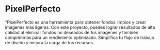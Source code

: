 # PixelPerfecto
"PixelPerfecto es una herramienta para obtener fondos limpios y crear imágenes más ligeras. Con este proyecto, puedes lograr resultados de alta calidad al eliminar fondos no deseados de tus imágenes y también comprimirlas para un rendimiento optimizado. Simplifica tu flujo de trabajo de diseño y mejora la carga de tus recursos.
